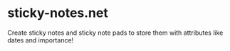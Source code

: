 # sticky-notes.net
Create sticky notes and sticky note pads to store them with attributes like dates and importance!
